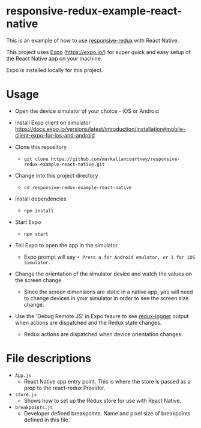 # responsive-redux-example-react-native

This is an example of how to use <a href="https://github.com/markallancourtney/responsive-redux" target="_blank">responsive-redux</a> with React Native.


This project uses <a href="https://expo.io/" target="_blank">Expo</a> (https://expo.io/) for super quick and easy setup of the React Native app on your machine.

Expo is installed locally for this project.


# Usage
- Open the device simulator of your choice - iOS or Android

- Install Expo client on simulator <a href="https://docs.expo.io/versions/latest/introduction/installation#mobile-client-expo-for-ios-and-android" target="_blank">https://docs.expo.io/versions/latest/introduction/installation#mobile-client-expo-for-ios-and-android</a>


- Clone this repository
    - `git clone https://github.com/markallancourtney/responsive-redux-example-react-native.git`
- Change into this project directory
    - `cd responsive-redux-example-react-native`
- Install dependencies
    - `npm install`
- Start Expo
    - `npm start`
- Tell Expo to open the app in the simulator
    - Expo prompt will say `• Press a for Android emulator, or i for iOS simulator.`
- Change the orientation of the simulator device and watch the values on the screen change
    - Since the screen dimensions are static in a native app, you will need to change devices in your simulator in order to see the screen size change.
- Use the 'Debug Remote JS' in Expo feaure to see <a href='https://github.com/evgenyrodionov/redux-logger' target='_blank' rel='noopener noreferrer'>redux-logger</a> output when actions are dispatched and the Redux state changes.
    - Redux actions are dispatched when device orientation changes.



# File descriptions
- `App.js`
    - React Native app entry point. This is where the store is passed as a prop to the react-redux Provider.
- `store.js`
    - Shows how to set up the Redux store for use with React Native.
- `breakpoints.js`
    - Developer defined breakpoints. Name and pixel size of breakpoints defined in this file.

